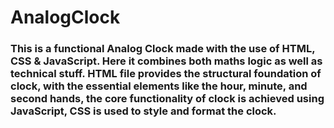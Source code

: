 # AnalogClock

### This is a functional Analog Clock made with the use of HTML, CSS & JavaScript. Here it combines both maths logic as well as technical stuff. HTML file provides the structural foundation of clock, with the essential elements like the hour, minute, and second hands, the core functionality of clock is achieved using JavaScript, CSS is used to style and format the clock.
